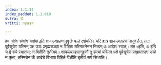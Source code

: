 ```yaml
---
index: 1.1.18
index_padded: 1.1.018
sutra: ऊँ
vritti: nyasa

---
```

`तेन त्रीणि रूपाणि भवन्ति` इति शाकल्यग्रहणानुवृत्तेः फलं दर्शयति। यदि
ह्यत्र शाकल्यग्रहणं नानुवर्त्तेत, तदा पूर्वसूत्रेण यस्मिन् पक्ष उञः प्रगृह्यसञ्ज्ञा न विहिता तस्मिन्ननेनन नित्यम् `ऊँ` आदेशः स्यात्। तत `उ`इति, `ऊँ` इति च
द्वे रूपे स्याताम्; न वितीति तृतीयम्। शाकल्यग्रहणानुवृत्तौ तु सत्यां यस्मिन्
पक्षे पूर्वसूत्रेण प्रगृह्यसञ्ज्ञा उञो न कृता, तस्मिन्नेन ऊँ आदेशे विभाषा विहिते वितीति तृतीयं रूपं सिध्यति।